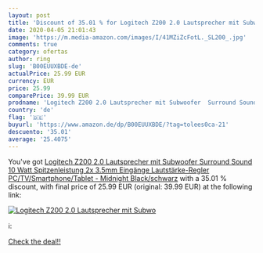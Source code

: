 ```yaml
---
layout: post
title: 'Discount of 35.01 % for Logitech Z200 2.0 Lautsprecher mit Subwo'
date: 2020-04-05 21:01:43
image: 'https://m.media-amazon.com/images/I/41MZiZcFotL._SL200_.jpg'
comments: true
category: ofertas
author: ring
slug: 'B00EUUXBDE-de'
actualPrice: 25.99 EUR
currency: EUR
price: 25.99
comparePrice: 39.99 EUR
prodname: 'Logitech Z200 2.0 Lautsprecher mit Subwoofer  Surround Sound  10 Watt Spitzenleistung  2x 3.5mm Eingänge  Lautstärke-Regler  PC/TV/Smartphone/Tablet - Midnight Black/schwarz'
country: 'de'
flag: '🇩🇪'
buyurl: 'https://www.amazon.de/dp/B00EUUXBDE/?tag=tolees0ca-21'
descuento: '35.01'
average: '25.4075'
---
```


You've got [Logitech Z200 2.0 Lautsprecher mit Subwoofer  Surround Sound  10 Watt Spitzenleistung  2x 3.5mm Eingänge  Lautstärke-Regler  PC/TV/Smartphone/Tablet - Midnight Black/schwarz](https://www.amazon.de/dp/B00EUUXBDE/?tag=tolees0ca-21) with a  35.01 % discount, with final price of 25.99 EUR (original: 39.99 EUR) at the following link:

[![Logitech Z200 2.0 Lautsprecher mit Subwo](https://m.media-amazon.com/images/I/41MZiZcFotL._SL200_.jpg)](https://www.amazon.de/dp/B00EUUXBDE/?tag=tolees0ca-21)

ℹ️:


[Check the deal!!](https://www.amazon.de/dp/B00EUUXBDE/?tag=tolees0ca-21)
